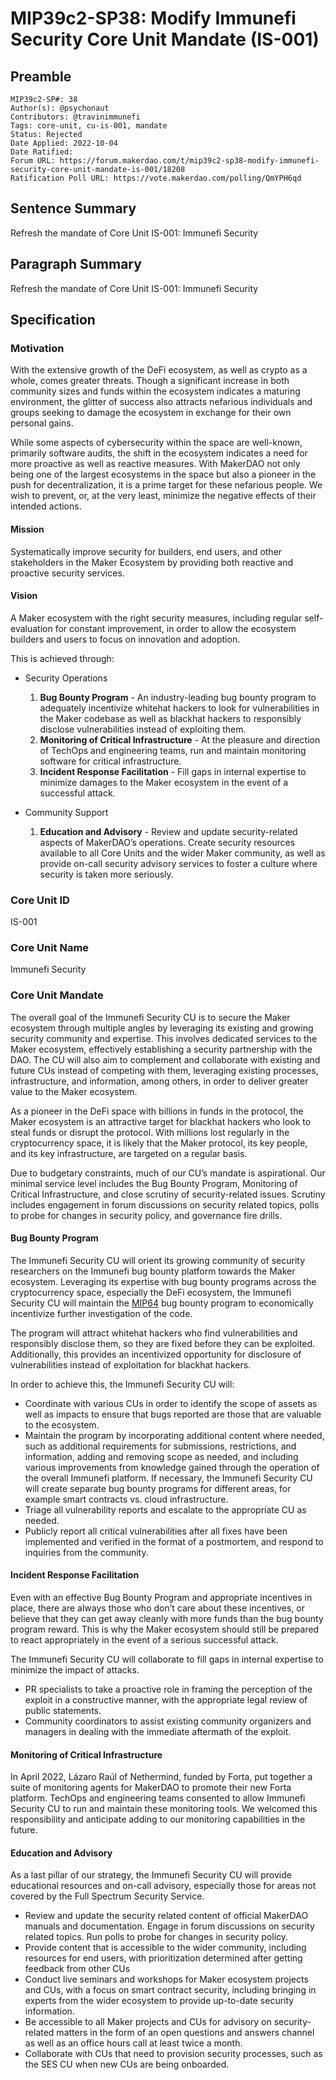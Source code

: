 # MIP39c2-SP38: Modify Immunefi Security Core Unit Mandate (IS-001)

## Preamble

```
MIP39c2-SP#: 38
Author(s): @psychonaut
Contributors: @travinimmunefi
Tags: core-unit, cu-is-001, mandate
Status: Rejected
Date Applied: 2022-10-04 
Date Ratified:
Forum URL: https://forum.makerdao.com/t/mip39c2-sp38-modify-immunefi-security-core-unit-mandate-is-001/18208
Ratification Poll URL: https://vote.makerdao.com/polling/QmYPH6qd
```

## Sentence Summary

Refresh the mandate of Core Unit IS-001: Immunefi Security

## Paragraph Summary

Refresh the mandate of Core Unit IS-001: Immunefi Security

## Specification

### Motivation

With the extensive growth of the DeFi ecosystem, as well as crypto as a whole, comes greater threats. Though a significant increase in both community sizes and funds within the ecosystem indicates a maturing environment, the glitter of success also attracts nefarious individuals and groups seeking to damage the ecosystem in exchange for their own personal gains.

While some aspects of cybersecurity within the space are well-known, primarily software audits, the shift in the ecosystem indicates a need for more proactive as well as reactive measures. With MakerDAO not only being one of the largest ecosystems in the space but also a pioneer in the push for decentralization, it is a prime target for these nefarious people. We wish to prevent, or, at the very least, minimize the negative effects of their intended actions.

#### Mission

Systematically improve security for builders, end users, and other stakeholders in the Maker Ecosystem by providing both reactive and proactive security services.

#### Vision

A Maker ecosystem with the right security measures, including regular self-evaluation for constant improvement, in order to allow the ecosystem builders and users to focus on innovation and adoption.

This is achieved through:

- Security Operations
   1. **Bug Bounty Program** - An industry-leading bug bounty program to adequately incentivize whitehat hackers to look for vulnerabilities in the Maker codebase as well as blackhat hackers to responsibly disclose vulnerabilities instead of exploiting them.
   2. **Monitoring of Critical Infrastructure** - At the pleasure and direction of TechOps and engineering teams, run and maintain monitoring software for critical infrastructure.
   3. **Incident Response Facilitation** - Fill gaps in internal expertise to minimize damages to the Maker ecosystem in the event of a successful attack.

- Community Support
   1. **Education and Advisory** - Review and update security-related aspects of MakerDAO’s operations. Create security resources available to all Core Units and the wider Maker community, as well as provide on-call security advisory services to foster a culture where security is taken more seriously.

### Core Unit ID

IS-001

### Core Unit Name

Immunefi Security

### Core Unit Mandate

The overall goal of the Immunefi Security CU is to secure the Maker ecosystem through multiple angles by leveraging its existing and growing security community and expertise. This involves dedicated services to the Maker ecosystem, effectively establishing a security partnership with the DAO. The CU will also aim to complement and collaborate with existing and future CUs instead of competing with them, leveraging existing processes, infrastructure, and information, among others, in order to deliver greater value to the Maker ecosystem.

As a pioneer in the DeFi space with billions in funds in the protocol, the Maker ecosystem is an attractive target for blackhat hackers who look to steal funds or disrupt the protocol. With millions lost regularly in the cryptocurrency space, it is likely that the Maker protocol, its key people, and its key infrastructure, are targeted on a regular basis.

Due to budgetary constraints, much of our CU’s mandate is aspirational. Our minimal service level includes the Bug Bounty Program, Monitoring of Critical Infrastructure, and close scrutiny of security-related issues. Scrutiny includes engagement in forum discussions on security related topics, polls to probe for changes in security policy, and governance fire drills.

#### Bug Bounty Program

The Immunefi Security CU will orient its growing community of security researchers on the Immunefi bug bounty platform towards the Maker ecosystem. Leveraging its expertise with bug bounty programs across the cryptocurrency space, especially the DeFi ecosystem, the Immunefi Security CU will maintain the [MIP64](https://mips.makerdao.com/mips/details/MIP64) bug bounty program to economically incentivize further investigation of the code.

The program will attract whitehat hackers who find vulnerabilities and responsibly disclose them, so they are fixed before they can be exploited. Additionally, this provides an incentivized opportunity for disclosure of vulnerabilities instead of exploitation for blackhat hackers.

In order to achieve this, the Immunefi Security CU will:

* Coordinate with various CUs in order to identify the scope of assets as well as impacts to ensure that bugs reported are those that are valuable to the ecosystem.
* Maintain the program by incorporating additional content where needed, such as additional requirements for submissions, restrictions, and information, adding and removing scope as needed, and including various improvements from knowledge gained through the operation of the overall Immunefi platform. If necessary, the Immunefi Security CU will create separate bug bounty programs for different areas, for example smart contracts vs. cloud infrastructure.
* Triage all vulnerability reports and escalate to the appropriate CU as needed.
* Publicly report all critical vulnerabilities after all fixes have been implemented and verified in the format of a postmortem, and respond to inquiries from the community.

#### Incident Response Facilitation

Even with an effective Bug Bounty Program and appropriate incentives in place, there are always those who don’t care about these incentives, or believe that they can get away cleanly with more funds than the bug bounty program reward. This is why the Maker ecosystem should still be prepared to react appropriately in the event of a serious successful attack.

The Immunefi Security CU will collaborate to fill gaps in internal expertise to minimize the impact of attacks.

* PR specialists to take a proactive role in framing the perception of the exploit in a constructive manner, with the appropriate legal review of public statements.
* Community coordinators to assist existing community organizers and managers in dealing with the immediate aftermath of the exploit.

#### Monitoring of Critical Infrastructure

In April 2022, Lázaro Raúl of Nethermind, funded by Forta, put together a suite of monitoring agents for MakerDAO to promote their new Forta platform. TechOps and engineering teams consented to allow Immunefi Security CU to run and maintain these monitoring tools. We welcomed this responsibility and anticipate adding to our monitoring capabilities in the future.

#### Education and Advisory

As a last pillar of our strategy, the Immunefi Security CU will provide educational resources and on-call advisory, especially those for areas not covered by the Full Spectrum Security Service.

* Review and update the security related content of official MakerDAO manuals and documentation. Engage in forum discussions on security related topics. Run polls to probe for changes in security policy.
* Provide content that is accessible to the wider community, including resources for end users, with prioritization determined after getting feedback from other CUs
* Conduct live seminars and workshops for Maker ecosystem projects and CUs, with a focus on smart contract security, including bringing in experts from the wider ecosystem to provide up-to-date security information.
* Be accessible to all Maker projects and CUs for advisory on security-related matters in the form of an open questions and answers channel as well as an office hours call at least twice a month.
* Collaborate with CUs that need to provision security processes, such as the SES CU when new CUs are being onboarded.

